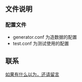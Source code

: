 ## 文件说明

### 配置文件

-  generator.conf 为造数据的配置
- test.conf 为测试使用的配置

## 联系

[如果有什么以为，还请留言](http://www.cnblogs.com/xing901022/)
